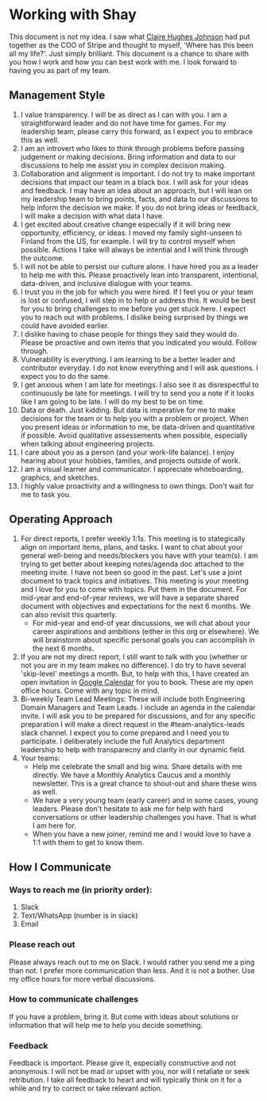 # Working with Shay 

This document is not my idea. I saw what [Claire Hughes Johnson](https://assets.ctfassets.net/fzn2n1nzq965/6bKUeQ36CwyDoAUKC965tv/599e5b5a42bb970abbdba03c9ae87578/SCAPE_Working-With.pdf) had put together as the COO of Stripe and thought to myself, 'Where has this been all my life?'. Just simply brilliant. This document is a chance to share with you how I work and how you can best work with me. I look forward to having you as part of my team.

## Management Style

1. I value transparency. I will be as direct as I can with you. I am a straightforward leader and do not have time for games. For my leadership team, please carry this forward, as I expect you to embrace this as well.
2. I am an introvert who likes to think through problems before passing judgement or making decisions. Bring information and data to our discussions to help me assist you in complex decision making.
3. Collaboration and alignment is important. I do not try to make important decisions that impact our team in a black box. I will ask for your ideas and feedback. I may have an idea about an approach, but I will lean on my leadership team to bring points, facts, and data to our discussions to help inform the decision we make. If you do not bring ideas or feedback, I will make a decision with what data I have.
4. I get excited about creative change especially if it will bring new opportunity, efficiency, or ideas. I moved my family sight-unseen to Finland from the US, for example. I will try to control myself when possible. Actions I take will always be intential and I will think through the outcome.
5. I will not be able to persist our culture alone. I have hired you as a leader to help me with this. Please proactively lean into transparent, intentional, data-driven, and inclusive dialogue with your teams.
6. I trust you in the job for which you were hired. If I feel you or your team is lost or confused, I will step in to help or address this. It would be best for you to bring challenges to me before you get stuck here. I expect you to reach out with problems. I dislike being surprised by things we could have avoided earlier.
7. I dislike having to chase people for things they said they would do. Please be proactive and own items that you indicated you would. Follow through.
8. Vulnerability is everything. I am learning to be a better leader and contributor everyday. I do not know everything and I will ask questions. I expect you to do the same.
9. I get anxious when I am late for meetings. I also see it as disrespectful to continuously be late for meetings. I will try to send you a note if it looks like I am going to be late. I will do my best to be on time.
10. Data or death. Just kidding. But data is imperative for me to make decisions for the team or to help you with a problem or project. When you present ideas or information to me, be data-driven and quantitative if possible. Avoid qualitative assessements when possible, especially when talking about engineering projects.
11. I care about you as a person (and your work-life balance). I enjoy hearing about your hobbies, families, and projects outside of work.
12. I am a visual learner and communicator. I appreciate whiteboarding, graphics, and sketches.
13. I highly value proactivity and a willingness to own things. Don't wait for me to task you.

## Operating Approach

1. For direct reports, I prefer weekly 1:1s. This meeting is to stategically align on important items, plans, and tasks. I want to chat about your general well-being and needs/blockers you have with your team(s). I am trying to get better about keeping notes/agenda doc attached to the meeting invite. I have not been so good in the past. Let's use a joint document to track topics and initiatives. This meeting is your meeting and I love for you to come with topics. Put them in the document. For mid-year and end-of-year reviews, we will have a separate shared document with objectives and expectations for the next 6 months. We can also revisit this quarterly.
   - For mid-year and end-of year discussions, we will chat about your career aspirations and ambitions (either in this org or elsewhere). We will brainstorm about specific personal goals you can accomplish in the next 6 months. 
3. If you are not my direct report, I still want to talk with you (whether or not you are in my team makes no difference). I do try to have several 'skip-level' meetings a month. But, to help with this, I have created an open invitation in [Google Calendar](https://calendar.app.google/sc7MGydo7mU1QStz8) for you to book. These are my open office hours. Come with any topic in mind. 
4. Bi-weekly Team Lead Meetings: These will include both Engineering Domain Managers and Team Leads. I include an agenda in the calendar invite. I will ask you to be prepared for discussions, and for any specific preparation I will make a direct request in the #team-analytics-leads slack channel. I expect you to come prepared and I need you to participate. I deliberately include the full Analytics department leadership to help with transparecny and clarity in our dynamic field.
5. Your teams:
   - Help me celebrate the small and big wins. Share details with me directly. We have a Monthly Analytics Caucus and a monthly newsletter. This is a great chance to shout-out and share these wins as well.
   - We have a very young team (early career) and in some cases, young leaders. Please don't hesitate to ask me for help with hard conversations or other leadership challenges you have. That is what I am here for.
   - When you have a new joiner, remind me and I would love to have a 1:1 with them to get to know them. 
   
## How I Communicate

### Ways to reach me (in priority order):

1. Slack
2. Text/WhatsApp (number is in slack)
3. Email

### Please reach out

Please always reach out to me on Slack. I would rather you send me a ping than not. I prefer more communication than less. And it is not a bother. Use my office hours for more verbal discussions.

### How to communicate challenges

If you have a problem, bring it. But come with ideas about solutions or information that will help me to help you decide something.

### Feedback

Feedback is important. Please give it, especially constructive and not anonymous. I will not be mad or upset with you, nor will I retaliate or seek retribution. I take all feedback to heart and will typically think on it for a while and try to correct or take relevant action.



